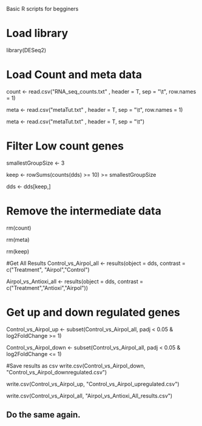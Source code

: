 Basic R scripts for begginers


# Load library
library(DESeq2)

# Load Count and meta data
count <- read.csv("RNA_seq_counts.txt" , header = T, sep = "\t", row.names = 1)

meta <- read.csv("metaTut.txt" , header = T, sep = "\t", row.names = 1)

meta <- read.csv("metaTut.txt" , header = T, sep = "\t")

# Filter Low count genes
smallestGroupSize <- 3

keep <- rowSums(counts(dds) >= 10) >= smallestGroupSize

dds <- dds[keep,]

# Remove the intermediate data
rm(count)

rm(meta)

rm(keep)

#Get All Results
Control_vs_Airpol_all <- results(object = dds, contrast = c("Treatment", "Airpol","Control")

Airpol_vs_Antioxi_all <- results(object = dds, contrast = c("Treatment","Antioxi","Airpol"))


# Get up and down regulated genes
Control_vs_Airpol_up <- subset(Control_vs_Airpol_all, padj < 0.05 & log2FoldChange >= 1)

Control_vs_Airpol_down <- subset(Control_vs_Airpol_all, padj < 0.05 & log2FoldChange <= 1)

#Save results as csv
write.csv(Control_vs_Airpol_down, "Control_vs_Airpol_downregulated.csv")

write.csv(Control_vs_Airpol_up, "Control_vs_Airpol_upregulated.csv")

write.csv(Control_vs_Airpol_all, "Airpol_vs_Antioxi_All_results.csv")

## Do the same again.
